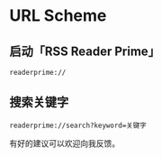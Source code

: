 # URL Scheme

## 启动「RSS Reader Prime」

```
readerprime://
```

## 搜索关键字

```
readerprime://search?keyword=关键字
```

有好的建议可以欢迎向我反馈。
